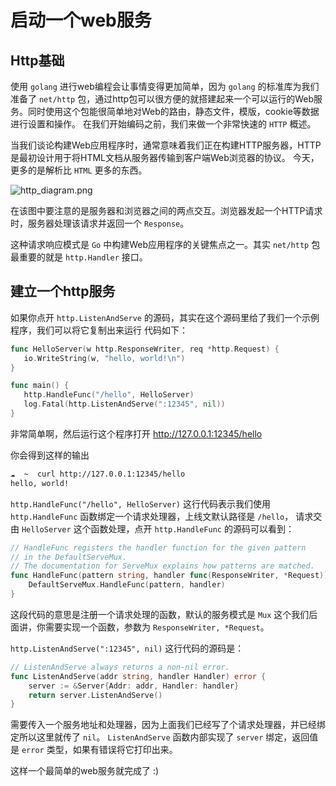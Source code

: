 # 启动一个web服务

## Http基础

使用 `golang` 进行web编程会让事情变得更加简单，因为 `golang` 的标准库为我们准备了 `net/http` 包，通过http包可以很方便的就搭建起来一个可以运行的Web服务。同时使用这个包能很简单地对Web的路由，静态文件，模版，cookie等数据进行设置和操作。
在我们开始编码之前，我们来做一个非常快速的 `HTTP` 概述。

当我们谈论构建Web应用程序时，通常意味着我们正在构建HTTP服务器，HTTP是最初设计用于将HTML文档从服务器传输到客户端Web浏览器的协议。
今天，更多的是解析比 `HTML` 更多的东西。

![http_diagram.png](https://ooo.0o0.ooo/2017/04/03/58e24f8c22624.png)

在该图中要注意的是服务器和浏览器之间的两点交互。浏览器发起一个HTTP请求时，服务器处理该请求并返回一个 `Response`。

这种请求响应模式是 `Go` 中构建Web应用程序的关键焦点之一。其实 `net/http` 包最重要的就是 `http.Handler` 接口。

## 建立一个http服务

如果你点开 `http.ListenAndServe` 的源码，其实在这个源码里给了我们一个示例程序，我们可以将它复制出来运行
 代码如下：
 
 ```go
func HelloServer(w http.ResponseWriter, req *http.Request) {
    io.WriteString(w, "hello, world!\n")
}

func main() {
    http.HandleFunc("/hello", HelloServer)
    log.Fatal(http.ListenAndServe(":12345", nil))
}
```

非常简单啊，然后运行这个程序打开 http://127.0.0.1:12345/hello

你会得到这样的输出

```bash
☁  ~  curl http://127.0.0.1:12345/hello
hello, world!
```

`http.HandleFunc("/hello", HelloServer)` 这行代码表示我们使用 `http.HandleFunc` 函数绑定一个请求处理器，上线文默认路径是 `/hello`，
请求交由 `HelloServer` 这个函数处理，点开 `http.HandleFunc` 的源码可以看到：

```go
// HandleFunc registers the handler function for the given pattern
// in the DefaultServeMux.
// The documentation for ServeMux explains how patterns are matched.
func HandleFunc(pattern string, handler func(ResponseWriter, *Request)) {
	DefaultServeMux.HandleFunc(pattern, handler)
}
```

这段代码的意思是注册一个请求处理的函数，默认的服务模式是 `Mux` 这个我们后面讲，你需要实现一个函数，参数为 `ResponseWriter, *Request`。

`http.ListenAndServe(":12345", nil)` 这行代码的源码是：

```go
// ListenAndServe always returns a non-nil error.
func ListenAndServe(addr string, handler Handler) error {
	server := &Server{Addr: addr, Handler: handler}
	return server.ListenAndServe()
}
```

需要传入一个服务地址和处理器，因为上面我们已经写了个请求处理器，并已经绑定所以这里就传了 `nil`。
`ListenAndServe` 函数内部实现了 `server` 绑定，返回值是 `error` 类型，如果有错误将它打印出来。

这样一个最简单的web服务就完成了 :)